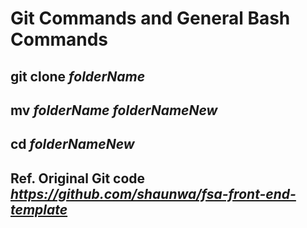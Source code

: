 # Git Commands and General Bash Commands

## git clone *folderName*

## mv *folderName* *folderNameNew*

## cd *folderNameNew*

## Ref. Original Git code *<https://github.com/shaunwa/fsa-front-end-template>*
